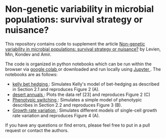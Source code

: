 # Non-genetic variability in microbial populations: survival strategy or nuisance?

This repository contains code to supplement the article <a href = "https://arxiv.org/pdf/2010.05672.pdf"> Non-genetic variability in microbial populations: survival strategy or nuisance?</a> by Levien, Min, Kondev and Amir. 

The code is organized in python notebooks which can be run within the browser via <a href="https://colab.research.google.com/"> google colab </a> or downloaded and run locally using <a href = "https://jupyter.org/"> Jupyter </a>. The notebooks are as follows: 
* <a href = "https://github.com/elevien/phenotypic_variability_review/blob/main/bet_hedging_kelly.ipynb"> kelly bet hedging </a>: Simulates Kelly's model of bet-hedging as described in Section 2.1 and reproduces Figure 2 (A).
* <a href = "https://github.com/elevien/phenotypic_variability_review/blob/main/desert_annuals.ipynb"> desert annuals </a>: Plots the data ref [23] and reproduces Figure 2 (C)
* <a href = "https://github.com/elevien/phenotypic_variability_review/blob/main/phenotypic_switching.ipynb"> Phenotypic switching </a>: Simulates a simple model of phenotypic describes in Section 2.2 and reproduces Figure 3 (B).
* <a href = "https://github.com/elevien/phenotypic_variability_review/blob/main/growth_rate_variation.ipynb"> Growth rate variation </a>: Simulates different models of single-cell growth rate variation and reproduces Figure 4 (A).


If you have any questions or find errors, please feel free to put in a pull request or contact the authors. 

